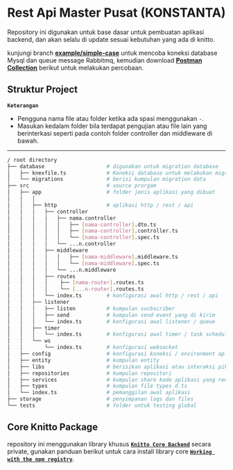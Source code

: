 # Rest Api Master Pusat (KONSTANTA)

Repository ini digunakan untuk base dasar untuk pembuatan aplikasi backend, dan akan selalu di update sesuai kebutuhan yang ada di knitto.

kunjungi branch **[example/simple-case](https://github.com/knittotextile/rest-boilerplate-ts/tree/example/simple-case)** untuk mencoba koneksi database Mysql dan queue message Rabbitmq, kemudian download **[Postman Collection](https://drive.google.com/file/d/1QAPqquKXpqfqqg0QWBJrmaP3a3C3Qm19/view?usp=drive_link)** berikut untuk melakukan percobaan.

## Struktur Project 

**`Keterangan`**
- Pengguna nama file atau folder ketika ada spasi menggunakan `-`.
- Masukan kedalam folder bila terdapat pengujian atau file lain yang berinterkasi seperti pada contoh folder controller dan middleware di bawah.
----------

```bash
/ root directory
├── database                    # digunakan untuk migration database
│   ├── knexfile.ts             # Koneksi database untuk melakukan migration
│   └── migrations              # berisi kumpulan migration data
├── src                         # source prorgam
│   ├── app                     # folder jenis aplikasi yang dibuat
│   │   │
│   │   ├── http                # aplikasi http / rest / api
│   │   │   ├── controller
│   │   │   │   ├── nama.controller
│   │   │   │   │   ├── [nama-controller].dto.ts
│   │   │   │   │   ├── [nama-controller].controller.ts
│   │   │   │   │   └── [nama-controller].spec.ts
│   │   │   │   └── ...n.controller
│   │   │   ├── middleware
│   │   │   │   │   ├── [nama-middleware].middleware.ts
│   │   │   │   │   └── [nama-middleware].spec.ts
│   │   │   │   └── ...n.middleware
│   │   │   ├── routes
│   │   │   │    ├── [nama-router].routes.ts
│   │   │   │    └── [...n-router].routes.ts
│   │   │   └── index.ts        # konfigurasi awal http / rest / api
│   │   ├── listener
│   │   │   ├── listen          # kumpulan sucbscriber
│   │   │   ├── send            # kumpulan send event yang di kirim
│   │   │   └── index.ts        # konfigurasi awal listener / queue
│   │   ├── timer
│   │   │   └── index.ts        # konfigurasi awal timer / task scheduler
│   │   └── ws
│   │       └── index.ts        # konfigurasi websocket
│   ├── config                  # konfigurasi koneksi / environment aplikasi
│   ├── entity                  # kumpulan entity
│   ├── libs                    # berisikan aplikasi atau interaksi pihak ke 3
│   ├── repositories            # kumpulan repositori
│   ├── services                # kumpulan share kode aplikasi yang reusable
│   ├── types                   # kumpulan file types d.ts
│   └── index.ts                # pemanggilan awal aplikasi
├── storage                     # penyimpanan logs dan files
└── tests                       # folder untuk testing global
```

## Core Knitto Package
repository ini menggunakan library khusus [**`Knitto Core Backend`**](https://github.com/knittotextile/knitto-core-backend) secara private, gunakan panduan berikut untuk cara install library core [**`Working with the npm registry`**](https://docs.github.com/en/packages/working-with-a-github-packages-registry/working-with-the-npm-registry).
